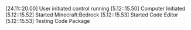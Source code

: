 [24.11::20.00] User initiated control
running
[5.12::15.50] Computer Initiated
[5.12::15.52] Started Minecraft:Bedrock
[5.12::15.53] Started Code Editor
[5.12::15.53] Testing Code Package
